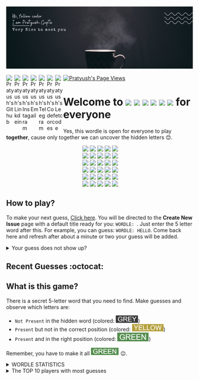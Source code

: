 ![Banner](data/img/banner1.png)

<a href="https://github.com/pratyushgguptaa">
  <img align="left" alt="Pratyush's Github" width="22px" src="https://cdn.jsdelivr.net/npm/simple-icons@v3/icons/github.svg" />
</a>
<a href="https://www.linkedin.com/in/pratyushgguptaa/">
  <img align="left" alt="Pratyush's Linkdein" width="22px" src="https://cdn.jsdelivr.net/npm/simple-icons@v3/icons/linkedin.svg" />
</a>
<a href="https://www.instagram.com/pratyushgguptaa/">
  <img align="left" alt="Pratyush's Instagram" width="22px" src="https://cdn.jsdelivr.net/npm/simple-icons@v3/icons/instagram.svg" />
</a>
<a href="mailto: pratyushgguptaa@gmail.com">
  <img align="left" alt="Pratyush's Email" width="22px" src="https://cdn.jsdelivr.net/npm/simple-icons@v3/icons/gmail.svg" />
</a>
<a href="https://t.me/pratyushgguptaa">
  <img align="left" alt="Pratyush's Telegram" width="22px" src="https://cdn.jsdelivr.net/npm/simple-icons@v3/icons/telegram.svg" />
</a>
<a href="https://codeforces.com/profile/pratyushgguptaa">
  <img align="left" alt="Pratyush's Codeforces" width="22px" src="https://cdn.jsdelivr.net/npm/simple-icons@v3/icons/codeforces.svg" />
</a>
<a href="https://leetcode.com/pratyushgguptaa/">
  <img align="left" alt="Pratyush's Leetcode" width="22px" src="https://cdn.jsdelivr.net/npm/simple-icons@v3/icons/leetcode.svg" />
</a>
<a href="https://github.com/pratyushgguptaa">
    <img src="https://komarev.com/ghpvc/?username=pratyushgguptaa" alt="Pratyush's Page Views" />
</a>

# Welcome to <img src="https://dummyimage.com/40/3a3a3c/f.png?text=W">&nbsp;<img src="https://dummyimage.com/40/538d4e/f.png?text=O">&nbsp;<img src="https://dummyimage.com/40/3a3a3c/f.png?text=R">&nbsp;<img src="https://dummyimage.com/40/538d4e/f.png?text=D">&nbsp;<img src="https://dummyimage.com/40/b59f3b/f.png?text=L">&nbsp;<img src="https://dummyimage.com/40/3a3a3c/f.png?text=E"> for everyone
Yes, this wordle is open for everyone to play **together**, cause only together we can uncover the hidden letters 😊.

<!-- BOARD START -->
<div align="center">&nbsp;<img src="https://dummyimage.com/65/b59f3b/f.png?text=S">&nbsp;<img src="https://dummyimage.com/65/3a3a3c/f.png?text=T">&nbsp;<img src="https://dummyimage.com/65/3a3a3c/f.png?text=Y">&nbsp;<img src="https://dummyimage.com/65/3a3a3c/f.png?text=L">&nbsp;<img src="https://dummyimage.com/65/3a3a3c/f.png?text=E"><br>&nbsp;<img src="https://dummyimage.com/65/3a3a3c/f.png?text=A">&nbsp;<img src="https://dummyimage.com/65/3a3a3c/f.png?text=D">&nbsp;<img src="https://dummyimage.com/65/3a3a3c/f.png?text=I">&nbsp;<img src="https://dummyimage.com/65/3a3a3c/f.png?text=E">&nbsp;<img src="https://dummyimage.com/65/3a3a3c/f.png?text=U"><br>&nbsp;<img src="https://dummyimage.com/65/3a3a3c/f.png?text=M">&nbsp;<img src="https://dummyimage.com/65/b59f3b/f.png?text=O">&nbsp;<img src="https://dummyimage.com/65/3a3a3c/f.png?text=N">&nbsp;<img src="https://dummyimage.com/65/3a3a3c/f.png?text=K">&nbsp;<img src="https://dummyimage.com/65/b59f3b/f.png?text=S"><br>&nbsp;<img src="https://dummyimage.com/65/121213/f.png?text=+">&nbsp;<img src="https://dummyimage.com/65/121213/f.png?text=+">&nbsp;<img src="https://dummyimage.com/65/121213/f.png?text=+">&nbsp;<img src="https://dummyimage.com/65/121213/f.png?text=+">&nbsp;<img src="https://dummyimage.com/65/121213/f.png?text=+"><br>&nbsp;<img src="https://dummyimage.com/65/121213/f.png?text=+">&nbsp;<img src="https://dummyimage.com/65/121213/f.png?text=+">&nbsp;<img src="https://dummyimage.com/65/121213/f.png?text=+">&nbsp;<img src="https://dummyimage.com/65/121213/f.png?text=+">&nbsp;<img src="https://dummyimage.com/65/121213/f.png?text=+"><br>&nbsp;<img src="https://dummyimage.com/65/121213/f.png?text=+">&nbsp;<img src="https://dummyimage.com/65/121213/f.png?text=+">&nbsp;<img src="https://dummyimage.com/65/121213/f.png?text=+">&nbsp;<img src="https://dummyimage.com/65/121213/f.png?text=+">&nbsp;<img src="https://dummyimage.com/65/121213/f.png?text=+"><br></div>
<!-- BOARD END -->

## How to play?
<!-- DETAILS START -->
To make your next guess, [Click here](https://github.com/pratyushgguptaa/pratyushgguptaa/issues/new?body=Just+enter+a+5+letter+word+in+the+title+after+%22WORDLE%3A+%22+and+click+%22Submit+new+issue%22.+You+don%27t+need+to+do+anything+else+%3AD&title=WORDLE%3A+). You will be directed to the **Create New Issue** page with a default title ready for you: `WORDLE: `. Just enter the 5 letter word after this. For example, you can guess: `WORDLE: HELLO`. Come back here and refresh after about a minute or two your guess will be added.

<details><summary>Your guess does not show up?</summary> Probably someone else guessed a word just before you. Analyze their results and guess a new word!!</details>
<!-- DETAILS END -->

## Recent Guesses :octocat:
<!-- RECENT START -->

<!-- RECENT END -->

## What is this game?
There is a secret 5-letter word that you need to find. Make guesses and observe which letters are:
- `Not Present` in the hidden word (colored: <img width="60" src="data/img/greyWord.png">)
- `Present` but not in the correct position (colored: <img width="85" src="data/img/yellowWord.png">)
- `Present` and in the right position (colored: <img width="85" src="data/img/greenWord.png">)

Remember, you have to make it all <img width="75" src="data/img/greenWord.png"> 😉.


<details>
  <summary>WORDLE STATISTICS</summary><p>


<!-- STATS START -->
| 21 | 85 | 6 | 8 | 
|:---:|:---:|:---:|:---:|
| Played | Win % | Current Streak | Max Streak | 
<!-- STATS END -->


<details>
  <summary>GUESSES DISTRIBUTION</summary><p>


<!-- GUESSES START -->
1. ![](data/img/grey.png) 0
2. ![](data/img/grey.png) 0
3. ![](data/img/grey.png)![](data/img/grey.png)![](data/img/grey.png)![](data/img/grey.png)![](data/img/grey.png)![](data/img/grey.png)![](data/img/grey.png)![](data/img/grey.png)![](data/img/grey.png)![](data/img/grey.png) 5
4. ![](data/img/grey.png)![](data/img/grey.png)![](data/img/grey.png)![](data/img/grey.png) 2
5. ![](data/img/green.png)![](data/img/green.png)![](data/img/green.png)![](data/img/green.png)![](data/img/green.png)![](data/img/green.png)![](data/img/green.png)![](data/img/green.png)![](data/img/green.png)![](data/img/green.png)![](data/img/green.png)![](data/img/green.png)![](data/img/green.png)![](data/img/green.png)![](data/img/green.png)![](data/img/green.png)![](data/img/green.png)![](data/img/green.png)![](data/img/green.png)![](data/img/green.png) 10
6. ![](data/img/grey.png)![](data/img/grey.png) 1

<!-- GUESSES END -->
 
  </p></details>
</p></details>

<details>
  <summary>The TOP 10 players with most guesses</summary><p>

<!-- TOP START -->
| Player | Guesses |
|:---:|:---:|
| [@pratyushgguptaa](https://github.com/pratyushgguptaa) | 31 |
| [@ShubhamGarge](https://github.com/ShubhamGarge) | 10 |
| [@krishna-chaitanya-kc](https://github.com/krishna-chaitanya-kc) | 10 |
| [@NikharManchanda](https://github.com/NikharManchanda) | 9 |
| [@srirajshukla](https://github.com/srirajshukla) | 9 |
| [@rudra2901](https://github.com/rudra2901) | 4 |
| [@BhuwanSingh](https://github.com/BhuwanSingh) | 4 |
| [@shaillyb17](https://github.com/shaillyb17) | 3 |
| [@vineet4571](https://github.com/vineet4571) | 2 |
| [@Adarsh051020](https://github.com/Adarsh051020) | 1 |

<!-- TOP END -->
</p></details>

<!-- References:

Just want to thanks and appreciate the work and service provided by [Placeholder.com](https://placeholder.com/). It is just amazing. Every wordle character tile is an image from placeholder.com and I would recommend everyone using it.

Also, for references I used the (obviously) [Official Wordle Page](https://www.nytimes.com/games/wordle/index.html), copied the colors and the list of 12947 words.
For working with github workflows, I referenced [Marcizhu's](https://github.com/marcizhu/marcizhu) and [Timburgan's](https://github.com/timburgan/timburgan) chess readme.
-->
